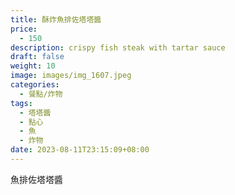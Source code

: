 ```yaml
---
title: 酥炸魚排佐塔塔醬
price:
  - 150
description: crispy fish steak with tartar sauce
draft: false
weight: 10
image: images/img_1607.jpeg
categories:
  - 餐點/炸物
tags:
  - 塔塔醬
  - 點心
  - 魚
  - 炸物
date: 2023-08-11T23:15:09+08:00
---
```

魚排佐塔塔醬